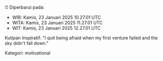 ⏰ Diperbarui pada:
- WIB: Kamis, 23 Januari 2025 10.27.01 UTC
- WITA: Kamis, 23 Januari 2025 11.27.01 UTC
- WIT: Kamis, 23 Januari 2025 12.27.01 UTC

Kutipan Inspiratif:
"I quit being afraid when my first venture failed and the sky didn't fall down."


Kategori: motivational

